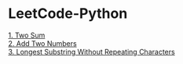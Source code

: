 # LeetCode-Python

[1.&#32;Two Sum](solution/1-Two&#32;Sum.md)  
[2.&#32;Add Two Numbers](solution/2-Add&#32;Two&#32;Numbers.md)  
[3.&#32;Longest Substring Without Repeating Characters](solution/3-Longest&#32;Substring&#32;Without&#32;Repeating&#32;Characters.md)